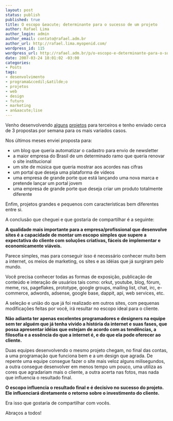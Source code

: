 ```yaml
--- 
layout: post
status: publish
published: true
title: O escopo &eacute; determinante para o sucesso de um projeto
author: Rafael Lima
author_login: admin
author_email: contato@rafael.adm.br
author_url: http://rafael.lima.myopenid.com/
wordpress_id: 115
wordpress_url: http://rafael.adm.br/p/o-escopo-e-determinante-para-o-sucesso-de-um-projeto/
date: 2007-03-24 18:01:02 -03:00
categories: 
- Posts
tags: 
- desenvolvimento
- programa&ccedil;&atilde;o
- projetos
- web
- design
- futuro
- marketing
- an&aacute;lise
---
```

Venho desenvolvendo <a href="http://chiaragadaleta.com">alguns</a> <a href="http://1500brasil.com">projetos</a> para terceiros e tenho enviado cerca de 3 propostas por semana para os mais variados casos.

Nos &uacute;ltimos meses enviei proposta para:
<ul>
	<li>um blog que queria automatizar o cadastro para envio de newsletter</li>
	<li>a maior empresa do Brasil de um determinado ramo que queria renovar o site institucional</li>
	<li>um site de m&uacute;sica que queria mostrar aos acordes nas cifras</li>
	<li>um portal que deseja uma plataforma de v&iacute;deos</li>
	<li>uma empresa de grande porte que est&aacute; lan&ccedil;ando uma nova marca e pretende lan&ccedil;ar um portal jovem</li>
	<li>uma empresa de grande porte que deseja criar um produto totalmente diferente</li>
</ul>

Enfim, projetos grandes e pequenos com caracter&iacute;sticas bem diferentes entre si.

A conclus&atilde;o que cheguei e que gostaria de compartilhar &eacute; a seguinte:

<strong>A qualidade mais importante para a empresa/profissional que desenvolve sites &eacute; a capacidade de montar um escopo simples que supere a expectativa do cliente com solu&ccedil;&otilde;es criativas, f&aacute;ceis de implementar e economicamente vi&aacute;veis.</strong>

Parece simples, mas para conseguir isso &eacute; necess&aacute;rio conhecer muito bem a internet, os meios de marketing, os sites e as id&eacute;ias que j&aacute; surgiram pelo mundo.

Voc&ecirc; precisa conhecer todas as formas de exposi&ccedil;&atilde;o, publica&ccedil;&atilde;o de conte&uacute;do e intera&ccedil;&atilde;o de usu&aacute;rios tais como: orkut, youtube, blog, f&oacute;rum, meme, rss, pageflakes, prototype, google groups, mailing list, chat, irc, e-commerce, adwords, adsense, google base, dappit, api, web services, etc.

A sele&ccedil;&atilde;o e uni&atilde;o do que j&aacute; foi realizado em outros sites, com pequenas modifica&ccedil;&otilde;es feitas por voc&ecirc;, ir&aacute; resultar no escopo ideal para o cliente.

<strong>N&atilde;o adianta ter apenas excelentes programadores e designers na equipe sem ter algu&eacute;m que j&aacute; tenha vivido a hist&oacute;ria da internet e suas fases, que possa apresentar id&eacute;ias que estejam de acordo com as tend&ecirc;ncias, a filosofia e a ess&ecirc;ncia do que a internet &eacute;, e do que ela pode oferecer ao cliente.</strong>

Duas equipes desenvolvendo o mesmo projeto chegam, no final das contas, a uma programa&ccedil;&atilde;o que funciona bem e a um design que agrada. De repente uma equipe consegue fazer o site mais veloz alguns milisegundos, a outra consegue desenvolver em menos tempo um pouco, uma utiliza as cores que agradariam mais o cliente, a outra acerta nas fotos, mas nada que influencia o resultado final.

<strong>O escopo influencia o resultado final e &eacute; decisivo no sucesso do projeto. Ele influenciar&aacute; diretamente o retorno sobre o investimento do cliente.</strong>

Era isso que gostaria de compartilhar com voc&ecirc;s.

Abra&ccedil;os a todos!
